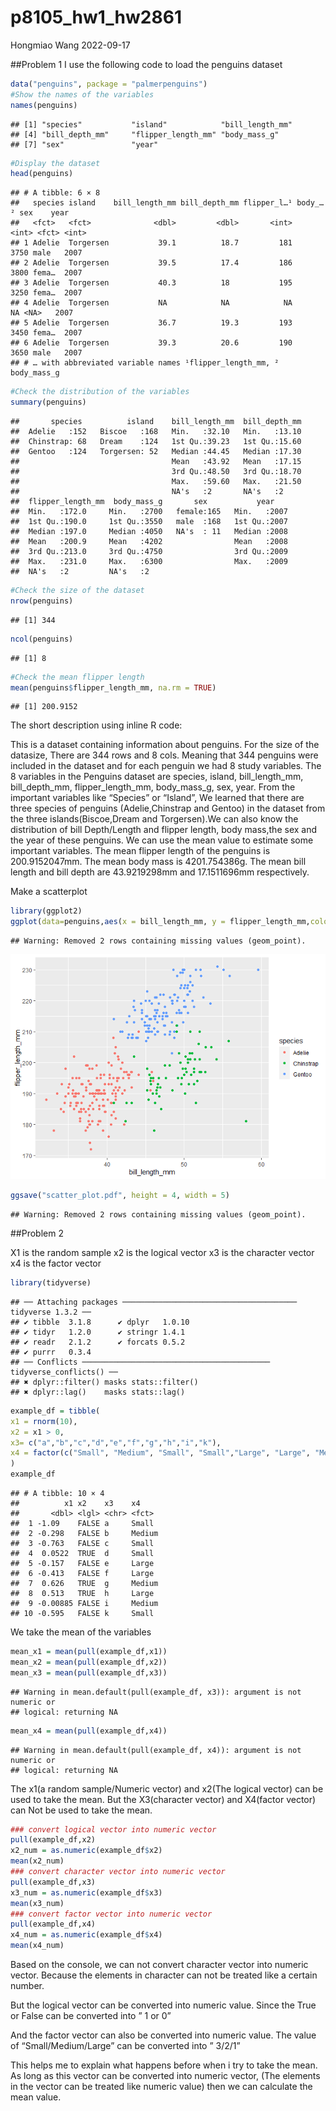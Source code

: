 p8105_hw1_hw2861
================
Hongmiao Wang
2022-09-17

\##Problem 1 I use the following code to load the penguins dataset

``` r
data("penguins", package = "palmerpenguins")
#Show the names of the variables
names(penguins)
```

    ## [1] "species"           "island"            "bill_length_mm"   
    ## [4] "bill_depth_mm"     "flipper_length_mm" "body_mass_g"      
    ## [7] "sex"               "year"

``` r
#Display the dataset
head(penguins)
```

    ## # A tibble: 6 × 8
    ##   species island    bill_length_mm bill_depth_mm flipper_l…¹ body_…² sex    year
    ##   <fct>   <fct>              <dbl>         <dbl>       <int>   <int> <fct> <int>
    ## 1 Adelie  Torgersen           39.1          18.7         181    3750 male   2007
    ## 2 Adelie  Torgersen           39.5          17.4         186    3800 fema…  2007
    ## 3 Adelie  Torgersen           40.3          18           195    3250 fema…  2007
    ## 4 Adelie  Torgersen           NA            NA            NA      NA <NA>   2007
    ## 5 Adelie  Torgersen           36.7          19.3         193    3450 fema…  2007
    ## 6 Adelie  Torgersen           39.3          20.6         190    3650 male   2007
    ## # … with abbreviated variable names ¹​flipper_length_mm, ²​body_mass_g

``` r
#Check the distribution of the variables
summary(penguins)
```

    ##       species          island    bill_length_mm  bill_depth_mm  
    ##  Adelie   :152   Biscoe   :168   Min.   :32.10   Min.   :13.10  
    ##  Chinstrap: 68   Dream    :124   1st Qu.:39.23   1st Qu.:15.60  
    ##  Gentoo   :124   Torgersen: 52   Median :44.45   Median :17.30  
    ##                                  Mean   :43.92   Mean   :17.15  
    ##                                  3rd Qu.:48.50   3rd Qu.:18.70  
    ##                                  Max.   :59.60   Max.   :21.50  
    ##                                  NA's   :2       NA's   :2      
    ##  flipper_length_mm  body_mass_g       sex           year     
    ##  Min.   :172.0     Min.   :2700   female:165   Min.   :2007  
    ##  1st Qu.:190.0     1st Qu.:3550   male  :168   1st Qu.:2007  
    ##  Median :197.0     Median :4050   NA's  : 11   Median :2008  
    ##  Mean   :200.9     Mean   :4202                Mean   :2008  
    ##  3rd Qu.:213.0     3rd Qu.:4750                3rd Qu.:2009  
    ##  Max.   :231.0     Max.   :6300                Max.   :2009  
    ##  NA's   :2         NA's   :2

``` r
#Check the size of the dataset
nrow(penguins)
```

    ## [1] 344

``` r
ncol(penguins)
```

    ## [1] 8

``` r
#Check the mean flipper length
mean(penguins$flipper_length_mm, na.rm = TRUE)
```

    ## [1] 200.9152

The short description using inline R code:

This is a dataset containing information about penguins. For the size of
the datasize, There are 344 rows and 8 cols. Meaning that 344 penguins
were included in the dataset and for each penguin we had 8 study
variables. The 8 variables in the Penguins dataset are species, island,
bill_length_mm, bill_depth_mm, flipper_length_mm, body_mass_g, sex,
year. From the important variables like “Species” or “Island”, We
learned that there are three species of penguins (Adelie,Chinstrap and
Gentoo) in the dataset from the three islands(Biscoe,Dream and
Torgersen).We can also know the distribution of bill Depth/Length and
flipper length, body mass,the sex and the year of these penguins. We can
use the mean value to estimate some important variables. The mean
flipper length of the penguins is 200.9152047mm. The mean body mass is
4201.754386g. The mean bill length and bill depth are 43.9219298mm and
17.1511696mm respectively.

Make a scatterplot

``` r
library(ggplot2)
ggplot(data=penguins,aes(x = bill_length_mm, y = flipper_length_mm,color=species))+ geom_point()
```

    ## Warning: Removed 2 rows containing missing values (geom_point).

![](p8105_hw1_hw2861_files/figure-gfm/unnamed-chunk-2-1.png)<!-- -->

``` r
ggsave("scatter_plot.pdf", height = 4, width = 5)
```

    ## Warning: Removed 2 rows containing missing values (geom_point).

\##Problem 2

X1 is the random sample x2 is the logical vector x3 is the character
vector x4 is the factor vector

``` r
library(tidyverse)
```

    ## ── Attaching packages ─────────────────────────────────────── tidyverse 1.3.2 ──
    ## ✔ tibble  3.1.8      ✔ dplyr   1.0.10
    ## ✔ tidyr   1.2.0      ✔ stringr 1.4.1 
    ## ✔ readr   2.1.2      ✔ forcats 0.5.2 
    ## ✔ purrr   0.3.4      
    ## ── Conflicts ────────────────────────────────────────── tidyverse_conflicts() ──
    ## ✖ dplyr::filter() masks stats::filter()
    ## ✖ dplyr::lag()    masks stats::lag()

``` r
example_df = tibble(
x1 = rnorm(10),
x2 = x1 > 0,
x3= c("a","b","c","d","e","f","g","h","i","k"),
x4 = factor(c("Small", "Medium", "Small", "Small","Large", "Large", "Medium","Large","Medium","Small"))
)
example_df
```

    ## # A tibble: 10 × 4
    ##          x1 x2    x3    x4    
    ##       <dbl> <lgl> <chr> <fct> 
    ##  1 -1.09    FALSE a     Small 
    ##  2 -0.298   FALSE b     Medium
    ##  3 -0.763   FALSE c     Small 
    ##  4  0.0522  TRUE  d     Small 
    ##  5 -0.157   FALSE e     Large 
    ##  6 -0.413   FALSE f     Large 
    ##  7  0.626   TRUE  g     Medium
    ##  8  0.513   TRUE  h     Large 
    ##  9 -0.00885 FALSE i     Medium
    ## 10 -0.595   FALSE k     Small

We take the mean of the variables

``` r
mean_x1 = mean(pull(example_df,x1))
mean_x2 = mean(pull(example_df,x2))
mean_x3 = mean(pull(example_df,x3))
```

    ## Warning in mean.default(pull(example_df, x3)): argument is not numeric or
    ## logical: returning NA

``` r
mean_x4 = mean(pull(example_df,x4))
```

    ## Warning in mean.default(pull(example_df, x4)): argument is not numeric or
    ## logical: returning NA

The x1(a random sample/Numeric vector) and x2(The logical vector) can be
used to take the mean. But the X3(character vector) and X4(factor
vector) can Not be used to take the mean.

``` r
### convert logical vector into numeric vector
pull(example_df,x2)
x2_num = as.numeric(example_df$x2)
mean(x2_num)
### convert character vector into numeric vector
pull(example_df,x3)
x3_num = as.numeric(example_df$x3)
mean(x3_num)
### convert factor vector into numeric vector
pull(example_df,x4)
x4_num = as.numeric(example_df$x4)
mean(x4_num)
```

Based on the console, we can not convert character vector into numeric
vector. Because the elements in character can not be treated like a
certain number.

But the logical vector can be converted into numeric value. Since the
True or False can be converted into ” 1 or 0”

And the factor vector can also be converted into numeric value. The
value of “Small/Medium/Large” can be converted into ” 3/2/1”

This helps me to explain what happens before when i try to take the
mean. As long as this vector can be converted into numeric vector, (The
elements in the vector can be treated like numeric value) then we can
calculate the mean value.
